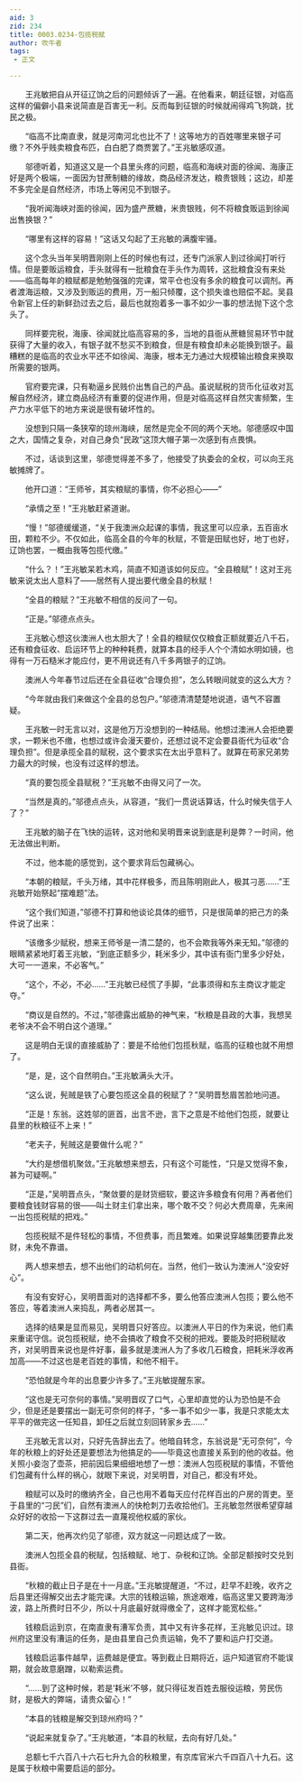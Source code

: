 ```yaml
---
aid: 3
zid: 234
title: 0003.0234-包揽税赋
author: 吹牛者
tags: 
 - 正文

---
```




　　王兆敏把自从开征辽饷之后的问题倾诉了一遍。在他看来，朝廷征银，对临高这样的偏僻小县来说简直是百害无一利。反而每到征银的时候就闹得鸡飞狗跳，扰民之极。

　　“临高不比南直隶，就是河南河北也比不了！这等地方的百姓哪里来银子可缴？不外乎贱卖粮食布匹，白白肥了商贾罢了。”王兆敏感叹道。

　　邬德听着，知道这又是一个县里头疼的问题，临高和海峡对面的徐闻、海康正好是两个极端，一面因为甘蔗制糖的缘故，商品经济发达，粮贵银贱；这边，却差不多完全是自然经济，市场上等闲见不到银子。

　　“我听闻海峡对面的徐闻，因为盛产蔗糖，米贵银贱，何不将粮食贩运到徐闻出售换银？”

　　“哪里有这样的容易！”这话又勾起了王兆敏的满腹牢骚。

　　这个念头当年吴明晋刚刚上任的时候也有过，还专门派家人到过徐闻打听行情。但是要贩运粮食，手头就得有一批粮食在手头作为周转，这批粮食没有来处——临高每年的粮赋都是勉勉强强的完课，常平仓也没有多余的粮食可以调剂。再者渡海运粮，又涉及到贩运的费用，万一船只倾覆，这个损失谁也赔偿不起。吴县令新官上任的新鲜劲过去之后，最后也就抱着多一事不如少一事的想法抛下这个念头了。

　　同样要完税，海康、徐闻就比临高容易的多，当地的县衙从蔗糖贸易环节中就获得了大量的收入，有银子就不愁买不到粮食，但是有粮食却未必能换到银子。最糟糕的是临高的农业水平还不如徐闻、海康，根本无力通过大规模输出粮食来换取所需要的银两。

　　官府要完课，只有勒逼乡民贱价出售自己的产品。虽说赋税的货币化征收对瓦解自然经济，建立商品经济有重要的促进作用，但是对临高这样自然灾害频繁，生产力水平低下的地方来说是很有破坏性的。

　　没想到只隔一条狭窄的琼州海峡，居然是完全不同的两个天地。邬德感叹中国之大，国情之复杂，对自己身负“民政”这顶大帽子第一次感到有点畏惧。

　　不过，话谈到这里，邬德觉得差不多了，他接受了执委会的全权，可以向王兆敏摊牌了。

　　他开口道：“王师爷，其实粮赋的事情，你不必担心——”

　　“承情之至！”王兆敏赶紧道谢。

　　“慢！”邬德缓缓道，“关于我澳洲众起课的事情，我这里可以应承，五百亩水田，颗粒不少。不仅如此，临高全县的今年的秋赋，不管是田赋也好，地丁也好，辽饷也罢，一概由我等包揽代缴。”

　　“什么？！”王兆敏呆若木鸡，简直不知道该如何反应。“全县粮赋”！这对王兆敏来说太出人意料了——居然有人提出要代缴全县的秋赋！

　　“全县的粮赋？”王兆敏不相信的反问了一句。

　　“正是。”邬德点点头。

　　王兆敏心想这伙澳洲人也太胆大了！全县的粮赋仅仅粮食正额就要近八千石，还有粮食征收、启运环节上的种种耗费，就算本县的经手人个个清如水明如镜，也得有一万石糙米才能应付，更不用说还有八千多两银子的辽饷。

　　澳洲人今年春节过后还在全县征收“合理负担”，怎么转眼间就变的这么大方？

　　“今年就由我们来做这个全县的总包户。”邬德清清楚楚地说道，语气不容置疑。

　　王兆敏一时无言以对，这是他万万没想到的一种结局。他想过澳洲人会拒绝要求，一颗米也不缴，也想过或许会漫天要价，还想过说不定会要县衙代为征收“合理负担”。但是承揽全县的赋税，这个要求实在太出乎意料了。就算在苟家兄弟势力最大的时候，也没有过这样的想法。

　　“真的要包揽全县赋税？”王兆敏不由得又问了一次。

　　“当然是真的。”邬德点点头，从容道，“我们一贯说话算话，什么时候失信于人了？”

　　王兆敏的脑子在飞快的运转，这对他和吴明晋来说到底是利是弊？一时间，他无法做出判断。

　　不过，他本能的感觉到，这个要求背后包藏祸心。

　　“本朝的粮赋，千头万绪，其中花样极多，而且陈明刚此人，极其刁恶……”王兆敏开始祭起“摆难题”法。

　　“这个我们知道，”邬德不打算和他谈论具体的细节，只是很简单的把己方的条件说了出来：

　　“该缴多少赋税，想来王师爷是一清二楚的，也不会欺我等外来无知。”邬德的眼睛紧紧地盯着王兆敏，“到底正额多少，耗米多少，其中该有衙门里多少好处，大可一一道来，不必客气。”

　　“这个，不必，不必……”王兆敏已经慌了手脚，“此事须得和东主商议才能定夺。”

　　“商议是自然的。不过，”邬德露出威胁的神气来，“秋粮是县政的大事，我想吴老爷决不会不明白这个道理。”

　　这是明白无误的直接威胁了：要是不给他们包揽秋赋，临高的征粮也就不用想了。

　　“是，是，这个自然明白。”王兆敏满头大汗。

　　“这么说，髡贼是铁了心要包揽这全县的税赋了？”吴明晋愁眉苦脸地问道。

　　“正是！东翁。这姓邬的匪首，出言不逊，言下之意是不给他们包揽，就要让县里的秋粮征不上来！”

　　“老夫子，髡贼这是要做什么呢？”

　　“大约是想借机聚敛。”王兆敏想来想去，只有这个可能性，“只是又觉得不象，甚为可疑啊。”

　　“正是，”吴明晋点头，“聚敛要的是财货细软，要这许多粮食有何用？再者他们要粮食钱财容易的很——叫土财主们拿出来，哪个敢不交？何必大费周章，先来闹一出包揽税赋的把戏。”

　　包揽税赋不是件轻松的事情，不但费事，而且繁难。如果说穿越集团要靠此发财，未免不靠谱。

　　两人想来想去，想不出他们的动机何在。当然，他们一致认为澳洲人“没安好心”。

　　有没有安好心，吴明晋面对的选择都不多，要么他答应澳洲人包揽；要么他不答应，等着澳洲人来捣乱，两者必居其一。

　　选择的结果是显而易见，吴明晋只好答应。以澳洲人平日的作为来说，他们素来重诺守信。说包揽税赋，绝不会搞收了粮食不交税的把戏。要能及时把税赋收齐，对吴明晋来说也是件好事，最多就是澳洲人为了多收几石粮食，把耗米浮收再加高——不过这也是老百姓的事情，和他不相干。

　　“恐怕就是今年的出息要少许多了。”王兆敏提醒东家。

　　“这也是无可奈何的事情。”吴明晋叹了口气，心里却直觉的认为恐怕是不会少，但是还是要摆出一副无可奈何的样子，“多一事不如少一事，我是只求能太太平平的做完这一任知县，卸任之后就立刻回转家乡去……”

　　王兆敏无言以对，只好先告辞出去了。他暗自转念，东翁说是“无可奈何”，今年的秋粮上的好处还是要想法为他搞足的——毕竟这也直接关系到的他的收益。他关照小妾泡了壶茶，把前因后果细细地想了一想：澳洲人包揽税赋的事情，不管他们包藏有什么样的祸心，就眼下来说，对吴明晋，对自己，都没有坏处。

　　粮赋可以及时的缴纳齐全，自己也用不着每天应付花样百出的户房的胥吏。至于县里的“刁民”们，自然有澳洲人的快枪刺刀去收拾他们。王兆敏忽然很希望穿越众好好的收拾一下这群过去一直蔑视他权威的家伙。

　　第二天，他再次约见了邬德，双方就这一问题达成了一致。

　　澳洲人包揽全县的税赋，包括粮赋、地丁、杂税和辽饷。全部足额按时交兑到县衙。

　　“秋粮的截止日子是在十一月底。”王兆敏提醒道，“不过，赶早不赶晚，收齐之后县里还得解交出去才能完课。大宗的钱粮运输，旅途艰难，临高这里又要跨海涉波，路上所费时日不少，所以十月底最好就得缴全了，这样才能宽松些。”

　　钱粮启运到京，在南直隶有漕军负责，其中又有许多花样，王兆敏见识过。琼州府这里没有漕运的任务，是由县里自己负责运输，免不了要和运户打交道。

　　钱粮启运事件越早，运费越是便宜。等到截止日期将近，运户知道官府不能误期，就会故意磨蹭，以勒索运费。

　　“……到了这种时候，若是‘耗米’不够，就只得征发百姓去服役运粮，劳民伤财，是极大的弊端，请贵众留心！”

　　“本县的钱粮是解交到琼州府吗？”

　　“说起来就复杂了。”王兆敏道，“本县的秋赋，去向有好几处。”

　　总额七千六百八十六石七升九合的秋粮里，有京库官米六千四百八十九石。这是属于秋粮中需要启运的部分。


